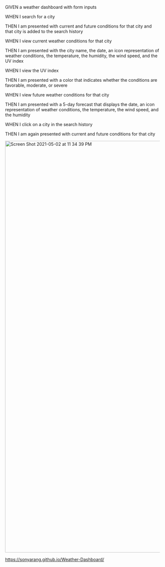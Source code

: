 GIVEN a weather dashboard with form inputs

WHEN I search for a city

THEN I am presented with current and future conditions for that city and that city is added to the search history

WHEN I view current weather conditions for that city

THEN I am presented with the city name, the date, an icon representation of weather conditions, the temperature, the humidity, the wind speed, and the UV index

WHEN I view the UV index

THEN I am presented with a color that indicates whether the conditions are favorable, moderate, or severe

WHEN I view future weather conditions for that city

THEN I am presented with a 5-day forecast that displays the date, an icon representation of weather conditions, the temperature, the wind speed, and the humidity

WHEN I click on a city in the search history

THEN I am again presented with current and future conditions for that city



<img width="1337" alt="Screen Shot 2021-05-02 at 11 34 39 PM" src="https://user-images.githubusercontent.com/80353743/116841539-255e0300-ab9f-11eb-8d98-188377237faa.png">


 https://sonyarang.github.io/Weather-Dashboard/
